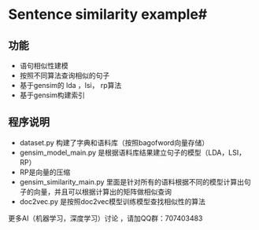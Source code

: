 # Sentence similarity example#
## 功能 ##
  * 语句相似性建模
  * 按照不同算法查询相似的句子
  * 基于gensim的 lda ，lsi， rp算法
  * 基于gensim构建索引

## 程序说明 ##
  * dataset.py 构建了字典和语料库（按照bagofword向量存储）
  * gensim_model_main.py 是根据语料库结果建立句子的模型（LDA，LSI，RP）
  * RP是向量的压缩
  * gensim_similarity_main.py 里面是针对所有的语料根据不同的模型计算出句子的向量，并且可以根据计算出的矩阵做相似查询 
  * doc2vec.py 是按照doc2vec模型训练模型查找相似性的算法

更多AI（机器学习，深度学习）讨论 ，请加QQ群：707403483


  




